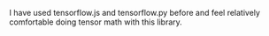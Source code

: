 
I have used tensorflow.js and tensorflow.py before and feel relatively comfortable doing tensor math with this library.
